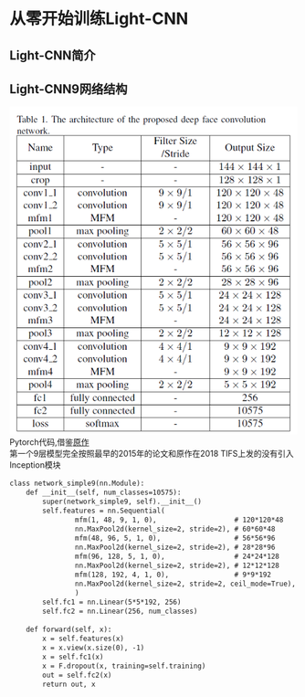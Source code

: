 # 从零开始训练Light-CNN
## Light-CNN简介

## Light-CNN9网络结构
![Light-CNN 9layers](https://github.com/alfredtorres/Reading-notebook/blob/master/MyImage/lightCNN_9.png)  
Pytorch代码,借鉴[原作](https://github.com/AlfredXiangWu/face_verification_experiment)   
第一个9层模型完全按照最早的2015年的论文<Learning Robust Deep Face Representation>和原作在2018 TIFS上发的没有引入Inception模块
```
class network_simple9(nn.Module):
    def __init__(self, num_classes=10575):
        super(network_simple9, self).__init__()
        self.features = nn.Sequential(
                mfm(1, 48, 9, 1, 0),                   # 120*120*48
                nn.MaxPool2d(kernel_size=2, stride=2), # 60*60*48
                mfm(48, 96, 5, 1, 0),                  # 56*56*96
                nn.MaxPool2d(kernel_size=2, stride=2), # 28*28*96
                mfm(96, 128, 5, 1, 0),                 # 24*24*128
                nn.MaxPool2d(kernel_size=2, stride=2), # 12*12*128
                mfm(128, 192, 4, 1, 0),                # 9*9*192
                nn.MaxPool2d(kernel_size=2, stride=2, ceil_mode=True),
                )
        self.fc1 = nn.Linear(5*5*192, 256)
        self.fc2 = nn.Linear(256, num_classes)
    
    def forward(self, x):
        x = self.features(x)
        x = x.view(x.size(0), -1)
        x = self.fc1(x)
        x = F.dropout(x, training=self.training)
        out = self.fc2(x)
        return out, x
```
